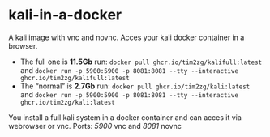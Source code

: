 # kali-in-a-docker
A kali image with vnc and novnc.
Acces your kali docker container in a browser.
- The full one is **11.5Gb** run: `docker pull ghcr.io/tim2zg/kalifull:latest` and  `docker run -p 5900:5900 -p 8081:8081 --tty --interactive ghcr.io/tim2zg/kalifull:latest`
- The “normal” is **2.7Gb**  run: `docker pull ghcr.io/tim2zg/kali:latest` and  `docker run -p 5900:5900 -p 8081:8081 --tty --interactive ghcr.io/tim2zg/kali:latest`

You install a full kali system in a docker container and can acces it via webrowser or vnc.
Ports: *5900* vnc and *8081* novnc
